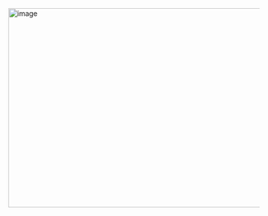 
<img width="622" height="400" alt="image" src="https://i.giphy.com/media/v1.Y2lkPTc5MGI3NjExeXN0Z2l5YzVldzkyM3JnamNjczhqdzl3MHBxdzk4bGQzcnd0YWJzeCZlcD12MV9pbnRlcm5hbF9naWZfYnlfaWQmY3Q9Zw/Yl5aO3gdVfsQ0/giphy.gif" />





[linkedin]: https://www.linkedin.com/in/dlynch7/






